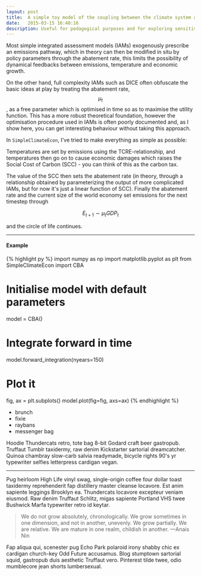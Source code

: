 ```yaml
---
layout: post
title:  A simple toy model of the coupling between the climate system and an idealized economy.
date:   2015-03-15 16:40:16
description: Useful for pedagogical purposes and for exploring sensitivity of peak warming to various uncertain parameters in ambitious mitigation scenarios.
---
```



Most simple integrated assessment models (IAMs) exogenously prescribe an emissions pathway, which in theory can then be modified in situ by policy parameters through the abatement rate, this limits the possibility of dynamical feedbacks between emissions, temperature and economic growth.

On the other hand, full complexity IAMs such as DICE often obfuscate the basic ideas at play by treating the abatement rate, $$\mu_{t}$$, as a free parameter which is optimised in time so as to maximise the utility function. This has a more robust theoretical foundation, however the optimisation procedure used in IAMs is often poorly documented and, as I show here, you can get interesting behaviour without taking this approach.

In `SimpleClimateEcon`, I've tried to make everything as simple as possible:

Temperatures are set by emissions using the TCRE-relationship, and temperatures then go on to cause economic damages which raises the Social Cost of Carbon (SCC) - you can think of this as the carbon tax.

The value of the SCC then sets the abatement rate (in theory, through a relationship obtained by parameterizing the output of more complicated IAMs, but for now it's just a linear function of SCC). Finally the abatement rate and the current size of the world economy set emissions for the next timestep through

$$ E_{t+1} \sim \mu_{t} GDP_{t} $$

and the circle of life continues.

<hr>

#### Example

{% highlight py %}
import numpy as np
import matplotlib.pyplot as plt
from SimpleClimateEcon import CBA

# Initialise model with default parameters
model = CBA()

# Integrate forward in time
model.forward_integration(nyears=150)

# Plot it
fig, ax = plt.subplots()
model.plot(fig=fig, axs=ax)
{% endhighlight %}


<ul>
    <li>brunch</li>
    <li>fixie</li>
    <li>raybans</li>
    <li>messenger bag</li>
</ul>

Hoodie Thundercats retro, tote bag 8-bit Godard craft beer gastropub. Truffaut Tumblr taxidermy, raw denim Kickstarter sartorial dreamcatcher. Quinoa chambray slow-carb salvia readymade, bicycle rights 90's yr typewriter selfies letterpress cardigan vegan.

<hr>

Pug heirloom High Life vinyl swag, single-origin coffee four dollar toast taxidermy reprehenderit fap distillery master cleanse locavore. Est anim sapiente leggings Brooklyn ea. Thundercats locavore excepteur veniam eiusmod. Raw denim Truffaut Schlitz, migas sapiente Portland VHS twee Bushwick Marfa typewriter retro id keytar.

<blockquote>
    We do not grow absolutely, chronologically. We grow sometimes in one dimension, and not in another, unevenly. We grow partially. We are relative. We are mature in one realm, childish in another.
    —Anais Nin
</blockquote>

Fap aliqua qui, scenester pug Echo Park polaroid irony shabby chic ex cardigan church-key Odd Future accusamus. Blog stumptown sartorial squid, gastropub duis aesthetic Truffaut vero. Pinterest tilde twee, odio mumblecore jean shorts lumbersexual.
